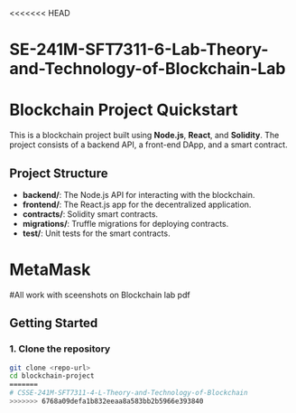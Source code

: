 <<<<<<< HEAD
# SE-241M-SFT7311-6-Lab-Theory-and-Technology-of-Blockchain-Lab


# Blockchain Project Quickstart

This is a blockchain project built using **Node.js**, **React**, and **Solidity**. The project consists of a backend API, a front-end DApp, and a smart contract.

## Project Structure
- **backend/**: The Node.js API for interacting with the blockchain.
- **frontend/**: The React.js app for the decentralized application.
- **contracts/**: Solidity smart contracts.
- **migrations/**: Truffle migrations for deploying contracts.
- **test/**: Unit tests for the smart contracts.

# MetaMask 
#All work with sceenshots on Blockchain lab pdf

## Getting Started

### 1. Clone the repository
```bash
git clone <repo-url>
cd blockchain-project
=======
# CSSE-241M-SFT7311-4-L-Theory-and-Technology-of-Blockchain
>>>>>>> 6768a09defa1b832eeaa8a583bb2b5966e393840

